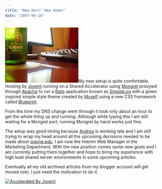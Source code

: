 ```yaml
---
title: "New Host! New Home!"
date: "2007-08-18"
---
```


[![Friday Night](/images/1153499355_e9c175eb65_m.jpg)](http://www.flickr.com/photos/dorkstyle/1153499355/ "Photo Sharing")My new setup is quite comfortable. Hosting by [Joyent](http://joyent.com) running on a Shared Accelerator using [Mongrel](http://mongrel.rubyforge.org/) proxyied through [Apache](http://www.apache.org/) to run a [Rails](http://www.rubyonrails.org/) application known as [SimpleLog](http://simplelog.net) with a green inspired simple style theme created by [Myself](http://flickr.com/photos/dorkstyle) using a new CSS framework called [Blueprint](http://blueprintcss.googlecode.com).

From the time my DNS change went through it took only about an hour to get the whole thing up and running. Although while typing this I am still waiting for a Mongrel port, running Mongrel by hand works just fine.

The setup was good timing because [Andrea](http://flickr.com/photos/dorkstyle/tags/andrea/) is working late and I am still trying to wrap my head around all the upcoming decisions needed to be made about [wayne.edu](http://wayne.edu/). I am now the Interim Web Manager in the Marketing Department. With the new position comes some new goals and I am currently putting them together and hope to bring my experience with high load shared server environments in some upcoming articles.

Eventually all my old archived articles from my blogger account will get moved over, I just need the motivation to do it.

[![Accelerated By Joyent](/images/155x47-acceleratedByJoyent-L.png)](http://www.joyent.com "Accelerated By Joyent")
